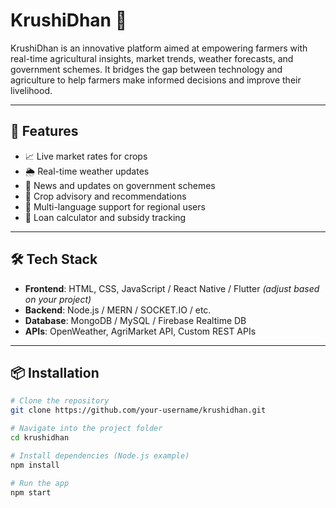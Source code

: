 # KrushiDhan 🌾

KrushiDhan is an innovative platform aimed at empowering farmers with real-time agricultural insights, market trends, weather forecasts, and government schemes. It bridges the gap between technology and agriculture to help farmers make informed decisions and improve their livelihood.

---

## 🚀 Features

- 📈 Live market rates for crops
- 🌦️ Real-time weather updates
- 📰 News and updates on government schemes
- 🌱 Crop advisory and recommendations
- 💬 Multi-language support for regional users
- 🧮 Loan calculator and subsidy tracking

---


## 🛠️ Tech Stack

- **Frontend**: HTML, CSS, JavaScript / React Native / Flutter *(adjust based on your project)*
- **Backend**: Node.js / MERN / SOCKET.IO / etc.
- **Database**: MongoDB / MySQL / Firebase Realtime DB
- **APIs**: OpenWeather, AgriMarket API, Custom REST APIs

---

## 📦 Installation

```bash
# Clone the repository
git clone https://github.com/your-username/krushidhan.git

# Navigate into the project folder
cd krushidhan

# Install dependencies (Node.js example)
npm install

# Run the app
npm start
